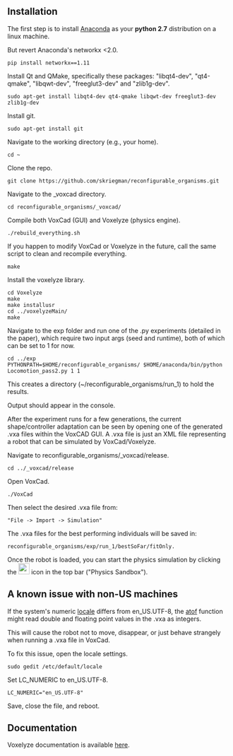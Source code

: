 Installation
------------

The first step is to install [Anaconda](http://docs.continuum.io/anaconda/install/linux/) as your 
<b>python 2.7</b> distribution on a linux machine.

But revert Anaconda's networkx <2.0.

    pip install networkx==1.11

Install Qt and QMake, specifically these packages: "libqt4-dev", "qt4-qmake", "libqwt-dev", "freeglut3-dev" and "zlib1g-dev".

    sudo apt-get install libqt4-dev qt4-qmake libqwt-dev freeglut3-dev zlib1g-dev


Install git.

    sudo apt-get install git

Navigate to the working directory (e.g., your home).

    cd ~

Clone the repo.

    git clone https://github.com/skriegman/reconfigurable_organisms.git

Navigate to the _voxcad directory.

    cd reconfigurable_organisms/_voxcad/

Compile both VoxCad (GUI) and Voxelyze (physics engine).

    ./rebuild_everything.sh

If you happen to modify VoxCad or Voxelyze in the future, call the same script to clean and recompile everything. 

    make

Install the voxelyze library.

    cd Voxelyze
    make
    make installusr
    cd ../voxelyzeMain/
    make

Navigate to the exp folder and run one of the .py experiments (detailed in the paper),
which require two input args (seed and runtime), both of which can be set to 1 for now.
    
    cd ../exp
    PYTHONPATH=$HOME/reconfigurable_organisms/ $HOME/anaconda/bin/python Locomotion_pass2.py 1 1

This creates a directory (~/reconfigurable_organisms/run_1) to hold the results.

Output should appear in the console.

After the experiment runs for a few generations, 
the current shape/controller adaptation can be seen by opening 
one of the generated .vxa files within the VoxCAD GUI. 
A .vxa file is just an XML file representing a robot that can be simulated by VoxCad/Voxelyze.

Navigate to reconfigurable_organisms/_voxcad/release.
    
    cd ../_voxcad/release
    
Open VoxCad.

    ./VoxCad

Then select the desired .vxa file from:

    "File -> Import -> Simulation"

The .vxa files for the best performing individuals will be saved in:

    reconfigurable_organisms/exp/run_1/bestSoFar/fitOnly.

Once the robot is loaded, you can start the physics simulation by clicking the <img src="https://github.com/skriegman/reconfigurable_organisms/blob/master/_voxcad/VoxCad/Icons/Sandbox.png" height="25" width="25"> icon in the top bar ("Physics Sandbox").


A known issue with non-US machines
--------

If the system's numeric 
<a href="https://en.wikipedia.org/wiki/Locale_(computer_software)">locale</a> 
differs from en_US.UTF-8, the 
<a href="http://www.cplusplus.com/reference/cstdlib/atof/">atof</a> 
function might read double and floating point values in the .vxa 
as integers.
 
This will cause the robot not to move, disappear, or just behave strangely 
when running a .vxa file in VoxCad.

To fix this issue, open the locale settings.

    sudo gedit /etc/default/locale

Set LC_NUMERIC to en_US.UTF-8.

    LC_NUMERIC="en_US.UTF-8"

Save, close the file, and reboot.


Documentation
-------------

Voxelyze documentation is available [here](http://jonhiller.github.io/Voxelyze/annotated.html).


